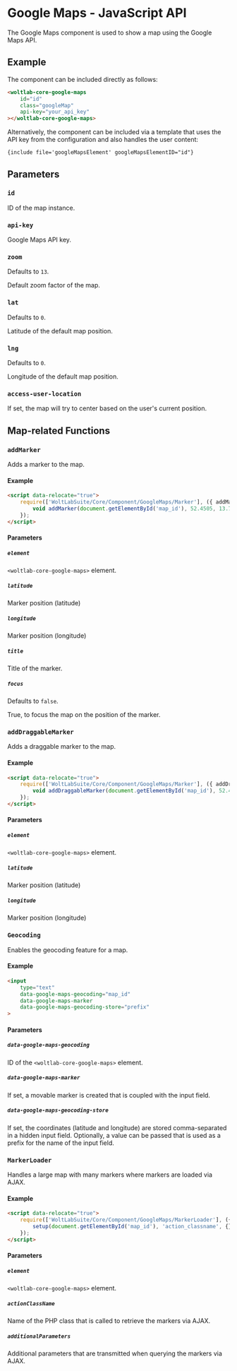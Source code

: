 # Google Maps - JavaScript API

The Google Maps component is used to show a map using the Google Maps API.

## Example

The component can be included directly as follows:

```html
<woltlab-core-google-maps
    id="id"
    class="googleMap"
    api-key="your_api_key"
></woltlab-core-google-maps>
```

Alternatively, the component can be included via a template that uses the API key from the configuration and also handles the user content:

```smarty
{include file='googleMapsElement' googleMapsElementID="id"}
```

## Parameters

### `id`

ID of the map instance.

### `api-key`

Google Maps API key.

### `zoom`

Defaults to `13`.

Default zoom factor of the map.

### `lat`

Defaults to `0`.

Latitude of the default map position.

### `lng`

Defaults to `0`.

Longitude of the default map position.

### `access-user-location`

If set, the map will try to center based on the user's current position.

## Map-related Functions

### `addMarker`

Adds a marker to the map.

#### Example

```html
<script data-relocate="true">
	require(['WoltLabSuite/Core/Component/GoogleMaps/Marker'], ({ addMarker }) => {
		void addMarker(document.getElementById('map_id'), 52.4505, 13.7546, 'Title', true);
	});
</script>
```

#### Parameters

##### `element`

`<woltlab-core-google-maps>` element.

##### `latitude`

Marker position (latitude)

##### `longitude`

Marker position (longitude)

##### `title`

Title of the marker.

##### `focus`

Defaults to `false`.

True, to focus the map on the position of the marker.

### `addDraggableMarker`

Adds a draggable marker to the map.

#### Example

```html
<script data-relocate="true">
	require(['WoltLabSuite/Core/Component/GoogleMaps/Marker'], ({ addDraggableMarker }) => {
		void addDraggableMarker(document.getElementById('map_id'), 52.4505, 13.7546);
	});
</script>
```

#### Parameters

##### `element`

`<woltlab-core-google-maps>` element.

##### `latitude`

Marker position (latitude)

##### `longitude`

Marker position (longitude)

### `Geocoding`

Enables the geocoding feature for a map.

#### Example

```html
<input
	type="text"
	data-google-maps-geocoding="map_id"
	data-google-maps-marker
	data-google-maps-geocoding-store="prefix"
>
```

#### Parameters

##### `data-google-maps-geocoding`

ID of the `<woltlab-core-google-maps>` element.

##### `data-google-maps-marker`

If set, a movable marker is created that is coupled with the input field.

##### `data-google-maps-geocoding-store`

If set, the coordinates (latitude and longitude) are stored comma-separated in a hidden input field. Optionally, a value can be passed that is used as a prefix for the name of the input field.

### `MarkerLoader`

Handles a large map with many markers where markers are loaded via AJAX.

#### Example

```html
<script data-relocate="true">
	require(['WoltLabSuite/Core/Component/GoogleMaps/MarkerLoader'], ({ setup }) => {
		setup(document.getElementById('map_id'), 'action_classname', {});
	});
</script>
```

#### Parameters

##### `element`

`<woltlab-core-google-maps>` element.

##### `actionClassName`

Name of the PHP class that is called to retrieve the markers via AJAX.

##### `additionalParameters`

Additional parameters that are transmitted when querying the markers via AJAX.
